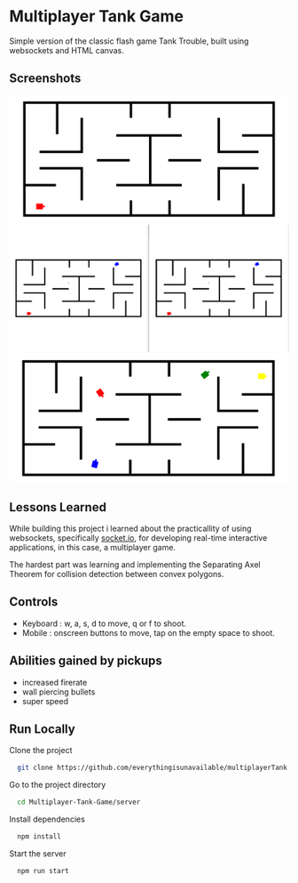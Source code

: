 
# Multiplayer Tank Game

Simple version of the classic flash game Tank Trouble, built using websockets and HTML canvas.


## Screenshots

![](https://github.com/everythingisunavailable/Multiplayer-Tank-Game/blob/main/screenshots/tank_one.png)
![](https://github.com/everythingisunavailable/Multiplayer-Tank-Game/blob/main/screenshots/tank_two.png)
![](https://github.com/everythingisunavailable/Multiplayer-Tank-Game/blob/main/screenshots/tank_three.png)

## Lessons Learned

While building this project i learned about the practicallity of using websockets, specifically [socket.io](https://socket.io/), for developing real-time interactive applications, in this case, a multiplayer game.

The hardest part was learning and implementing the Separating Axel Theorem for collision detection between convex polygons.


## Controls

- Keyboard : w, a, s, d to move, q or f to shoot.
- Mobile : onscreen buttons to move, tap on the empty space to shoot.


## Abilities gained by pickups

- increased firerate
- wall piercing bullets
- super speed


## Run Locally

Clone the project

```bash
  git clone https://github.com/everythingisunavailable/multiplayerTank
```

Go to the project directory

```bash
  cd Multiplayer-Tank-Game/server
```

Install dependencies

```bash
  npm install
```

Start the server

```bash
  npm run start
```

